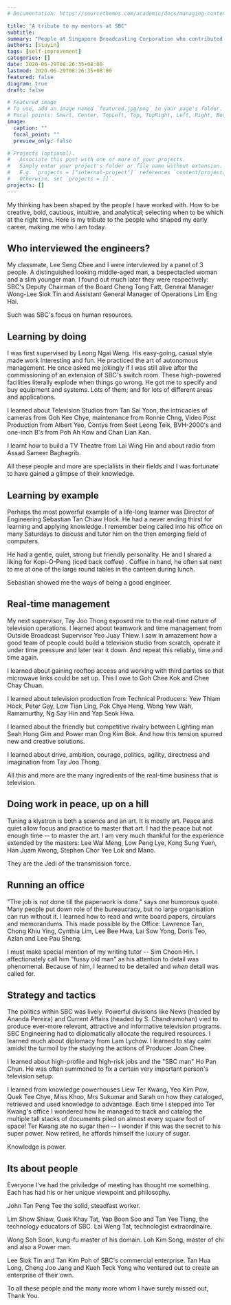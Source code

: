```yaml
---
# Documentation: https://sourcethemes.com/academic/docs/managing-content/

title: "A tribute to my mentors at SBC"
subtitle:
summary: "People at Singapore Broadcasting Corporation who contributed to my career."
authors: [siuyin]
tags: [self-improvement]
categories: []
date: 2020-06-29T08:26:35+08:00
lastmod: 2020-06-29T08:26:35+08:00
featured: false
diagram: true
draft: false

# Featured image
# To use, add an image named `featured.jpg/png` to your page's folder.
# Focal points: Smart, Center, TopLeft, Top, TopRight, Left, Right, BottomLeft, Bottom, BottomRight.
image:
  caption: ""
  focal_point: ""
  preview_only: false

# Projects (optional).
#   Associate this post with one or more of your projects.
#   Simply enter your project's folder or file name without extension.
#   E.g. `projects = ["internal-project"]` references `content/project/deep-learning/index.md`.
#   Otherwise, set `projects = []`.
projects: []
---
```

My thinking has been shaped by the people I have worked with.
How to be creative, bold, cautious, intuitive, and analytical; selecting 
when to be which at the right time. Here is my tribute to the people who
shaped my early career, making me who I am today.

## Who interviewed the engineers?
My classmate, Lee Seng Chee and I were interviewed by a panel of 3 people.
A distinguished looking middle-aged man, a bespectacled woman and a slim younger man.
I found out much later they were respectively: SBC's Deputy Chairman of the Board Cheng Tong Fatt,
General Manager Wong-Lee Siok Tin
and Assistant General Manager of Operations Lim Eng Hai.

Such was SBC's focus on human resources.

## Learning by doing
I was first supervised by Leong Ngai Weng. His easy-going, casual style made work interesting and fun.
He practiced the art of autonomous management.
He once asked me jokingly if I was still alive after the commissioning of an extension of SBC's switch room.
These high-powered facilities literally explode when things go wrong. He got me to specify and buy equipment
and systems. Lots of them; and for lots of different areas and applications.

I learned about Television Studios from Tan Sai Yoon, the intricacies of cameras from Goh Kee Chye,
maintenance from Ronnie Chng,
Video Post Production from Albert Yeo,
Contys from Seet Leong Teik, BVH-2000's and one-inch B's from Poh Ah Kow and Chan Lian Kan.

I learnt how to build a TV Theatre from Lai Wing Hin and about radio from Assad Sameer Baghagrib.

All these people and more are specialists in their fields and I was fortunate to have gained a glimpse
of their knowledge.

## Learning by example
Perhaps the most powerful example of a life-long learner was Director of Engineering Sebastian Tan Chiaw Hock.
He had a never ending thirst for learning and applying knowledge. I remember being called into his office on
many Saturdays to discuss and tutor him on the then emerging field of computers.

He had a gentle, quiet, strong but friendly personality. He and I shared a liking for Kopi-O-Peng (iced back coffee)
. Coffee in hand, he often sat next to me at one of the large round tables in the canteen during lunch.

Sebastian showed me the ways of being a good engineer.

## Real-time management
My next supervisor, Tay Joo Thong exposed me to the real-time nature of television operations.
I learned about teamwork and time management from Outside Broadcast Supervisor Yeo Juay Thiew.
I saw in amazement how a good team of people could build a television studio from scratch,
operate it under time pressure and later tear it down. And repeat this reliably, time and time
again.

I learned about gaining rooftop access and working with third parties so that microwave links
could be set up. This I owe to Goh Chee Kok and Chee Chay Chuan.

I learned about television production from Technical Producers: Yew Thiam Hock, Peter Gay, 
Low Tian Ling, Pok Chye Heng, Wong Yew Wah, Ramamurthy, Ng Say Hin and Yap Seok Hwa.

I learned about the friendly but competitive rivalry between Lighting man Seah Hong Gim and Power man 
Ong Kim Bok. And how this tension spurred new and creative solutions.

I learned about drive, ambition, courage, politics, agility, directness and imagination from Tay Joo Thong.

All this and more are the many ingredients of the real-time business that is television.

## Doing work in peace, up on a hill
Tuning a klystron is both a science and an art. It is mostly art. Peace and quiet allow focus
and practice to master that art. I had the peace but not enough time -- to master the art.
I am very much thankful for the experience extended by the masters: Lee Wai Meng, Low Peng Lye, Kong Sung Yuen,
Han Juam Kwong, Stephen Chor Yee Lok and Mano.

They are the Jedi of the transmission force.

## Running an office
"The job is not done till the paperwork is done." says one humorous quote.
Many people put down role of the bureaucracy, but no large organisation can run
without it. I learned how to read and write board papers, circulars and memorandums.
This made possible by the Office:
Lawrence Tan, Chong Khiu Ying, Cynthia Lim, Lee Bee Hwa, Lai Sow Yong, Doris Teo,
Azlan and Lee Pau Sheng.

I must make special mention of my writing tutor -- Sim Choon Hin. I affectionately 
call him "fussy old man" as his attention to detail was phenomenal. Because of him,
I learned to be detailed and _when_ detail was called for.

## Strategy and tactics
The politics within SBC was lively. Powerful divisions like News (headed by Ananda Pereira) and Current Affairs (headed by S. Chandramohan)
vied to produce ever-more relevant, attractive and informative television programs.
SBC Engineering had to diplomatically allocate the required resources.
I learned much about diplomacy from Lam Lychow. I learned to stay calm amidst the turmoil by the studying
the actions of Producer Joan Chee.

I learned about high-profile and high-risk jobs and the "SBC man" Ho Pan Chun. He was often summoned to fix
a certain very important person's television setup.

I learned from knowledge powerhouses Liew Ter Kwang, Yeo Kim Pow, Quek Tee Chye, Miss Khoo, Mrs Sukumar and Sarah
on how they cataloged, retrieved and used knowledge to advantage. Each time I stepped into Ter Kwang's office I wondered
how he managed to track and catalog the multiple tall stacks of documents piled on almost every square foot of space!
Ter Kwang ate no sugar then -- I wonder if this was the secret to his super power. Now retired, he affords himself the 
luxury of sugar.

Knowledge is power.

## Its about people
Everyone I've had the priviledge of meeting has thought me something.
Each has had his or her unique viewpoint and philosophy.

John Tan Peng Tee the solid, steadfast worker.

Lim Show Shiaw, Quek Khay Tat, Yap Boon Soo and Tan Yee Tiang,
the technology educators of SBC. Lai Weng Tat, technologist extraordinaire.

Wong Soh Soon, kung-fu master of his domain.
Loh Kim Song, master of chi and also a Power man.

Lee Siok Tin and Tan Kim Poh of SBC's commercial enterprise. Tan Hua Long, Cheng Joo Jang and Kueh Teck Yong who ventured out to create an
enterprise of their own.

To all these people and the many more whom I have surely missed out,  
Thank You.

